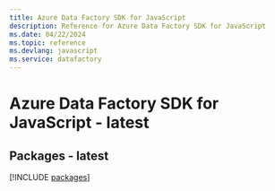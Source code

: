 ```yaml
---
title: Azure Data Factory SDK for JavaScript
description: Reference for Azure Data Factory SDK for JavaScript
ms.date: 04/22/2024
ms.topic: reference
ms.devlang: javascript
ms.service: datafactory
---
```

# Azure Data Factory SDK for JavaScript - latest
## Packages - latest
[!INCLUDE [packages](data-factory-index.md)]